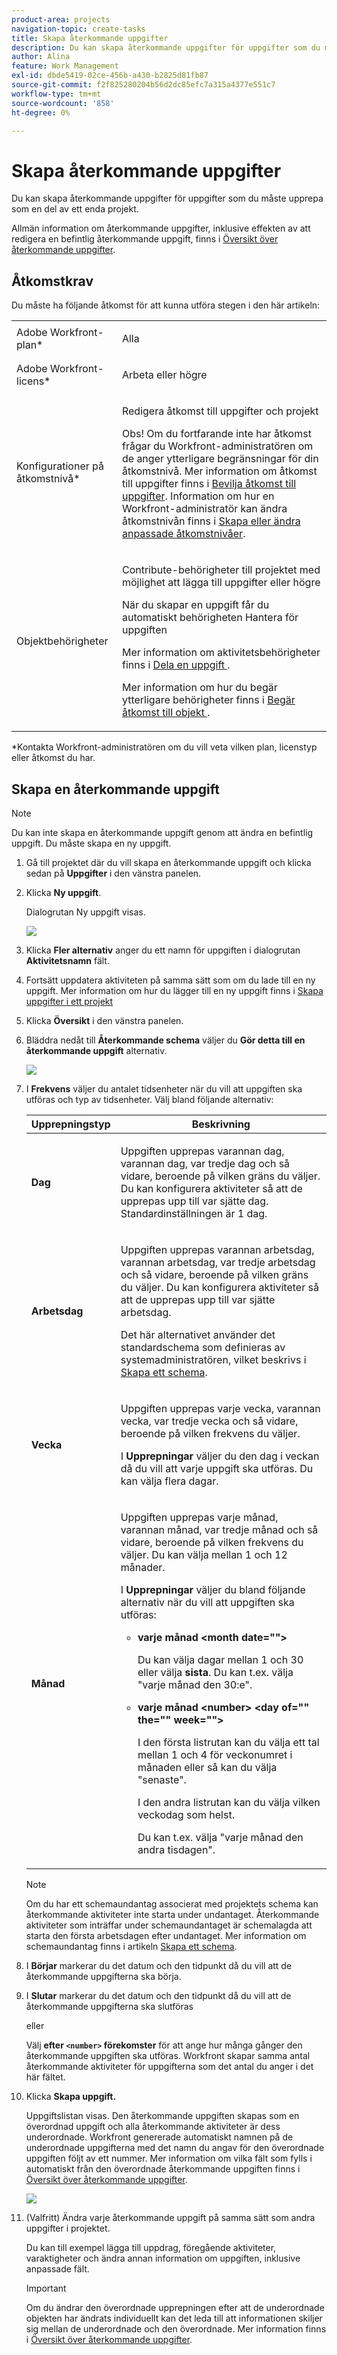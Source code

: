 ```yaml
---
product-area: projects
navigation-topic: create-tasks
title: Skapa återkommande uppgifter
description: Du kan skapa återkommande uppgifter för uppgifter som du måste upprepa som en del av ett enda projekt.
author: Alina
feature: Work Management
exl-id: dbde5419-02ce-456b-a430-b2825d81fb87
source-git-commit: f2f825280204b56d2dc85efc7a315a4377e551c7
workflow-type: tm+mt
source-wordcount: '858'
ht-degree: 0%

---
```


# Skapa återkommande uppgifter

Du kan skapa återkommande uppgifter för uppgifter som du måste upprepa som en del av ett enda projekt.

Allmän information om återkommande uppgifter, inklusive effekten av att redigera en befintlig återkommande uppgift, finns i [Översikt över återkommande uppgifter](../../../manage-work/tasks/manage-tasks/recurring-tasks-overview.md).

## Åtkomstkrav

Du måste ha följande åtkomst för att kunna utföra stegen i den här artikeln:

<table style="table-layout:auto"> 
 <col> 
 <col> 
 <tbody> 
  <tr> 
   <td role="rowheader">Adobe Workfront-plan*</td> 
   <td> <p>Alla</p> </td> 
  </tr> 
  <tr> 
   <td role="rowheader">Adobe Workfront-licens*</td> 
   <td> <p>Arbeta eller högre</p> </td> 
  </tr> 
  <tr> 
   <td role="rowheader">Konfigurationer på åtkomstnivå*</td> 
   <td> <p>Redigera åtkomst till uppgifter och projekt</p> <p>Obs! Om du fortfarande inte har åtkomst frågar du Workfront-administratören om de anger ytterligare begränsningar för din åtkomstnivå. Mer information om åtkomst till uppgifter finns i <a href="../../../administration-and-setup/add-users/configure-and-grant-access/grant-access-tasks.md" class="MCXref xref">Bevilja åtkomst till uppgifter</a>. Information om hur en Workfront-administratör kan ändra åtkomstnivån finns i <a href="../../../administration-and-setup/add-users/configure-and-grant-access/create-modify-access-levels.md" class="MCXref xref">Skapa eller ändra anpassade åtkomstnivåer</a>. </p> </td> 
  </tr> 
  <tr> 
   <td role="rowheader">Objektbehörigheter</td> 
   <td> <p>Contribute-behörigheter till projektet med möjlighet att lägga till uppgifter eller högre</p> <p>När du skapar en uppgift får du automatiskt behörigheten Hantera för uppgiften</p> <p> Mer information om aktivitetsbehörigheter finns i <a href="../../../workfront-basics/grant-and-request-access-to-objects/share-a-task.md" class="MCXref xref">Dela en uppgift </a>. </p> <p>Mer information om hur du begär ytterligare behörigheter finns i <a href="../../../workfront-basics/grant-and-request-access-to-objects/request-access.md" class="MCXref xref">Begär åtkomst till objekt </a>.</p> </td> 
  </tr> 
 </tbody> 
</table>

&#42;Kontakta Workfront-administratören om du vill veta vilken plan, licenstyp eller åtkomst du har.

## Skapa en återkommande uppgift

>[!NOTE]
>
>Du kan inte skapa en återkommande uppgift genom att ändra en befintlig uppgift. Du måste skapa en ny uppgift.

1. Gå till projektet där du vill skapa en återkommande uppgift och klicka sedan på **Uppgifter** i den vänstra panelen.
1. Klicka **Ny uppgift**.

   Dialogrutan Ny uppgift visas.

   ![](assets/nwe-create-task-small-screen-350x272.png)

1. Klicka **Fler alternativ** anger du ett namn för uppgiften i dialogrutan **Aktivitetsnamn** fält.
1. Fortsätt uppdatera aktiviteten på samma sätt som om du lade till en ny uppgift. Mer information om hur du lägger till en ny uppgift finns i [Skapa uppgifter i ett projekt](../../../manage-work/tasks/create-tasks/create-tasks-in-project.md)
1. Klicka **Översikt** i den vänstra panelen.
1. Bläddra nedåt till **Återkommande schema** väljer du **Gör detta till en återkommande uppgift** alternativ.

   ![](assets/recurrence-schedule-section-new-recurring-tasks-nwe-350x351.png)

1. I **Frekvens** väljer du antalet tidsenheter när du vill att uppgiften ska utföras och typ av tidsenheter. Välj bland följande alternativ:

   <table style="table-layout:auto"> 
    <col> 
    <col> 
    <thead> 
     <tr> 
      <th>Upprepningstyp</th> 
      <th>Beskrivning</th> 
     </tr> 
    </thead> 
    <tbody> 
     <tr> 
      <td role="rowheader"><strong>Dag</strong> </td> 
      <td> <p>Uppgiften upprepas varannan dag, varannan dag, var tredje dag och så vidare, beroende på vilken gräns du väljer. Du kan konfigurera aktiviteter så att de upprepas upp till var sjätte dag. Standardinställningen är 1 dag. </p> </td> 
     </tr> 
     <tr> 
      <td role="rowheader"><strong>Arbetsdag</strong> </td> 
      <td> <p> Uppgiften upprepas varannan arbetsdag, varannan arbetsdag, var tredje arbetsdag och så vidare, beroende på vilken gräns du väljer. Du kan konfigurera aktiviteter så att de upprepas upp till var sjätte arbetsdag.</p> <p>Det här alternativet använder det standardschema som definieras av systemadministratören, vilket beskrivs i <a href="../../../administration-and-setup/set-up-workfront/configure-timesheets-schedules/create-schedules.md" class="MCXref xref">Skapa ett schema</a>.</p> </td> 
     </tr> 
     <tr> 
      <td role="rowheader"><strong>Vecka</strong> </td> 
      <td> <p> Uppgiften upprepas varje vecka, varannan vecka, var tredje vecka och så vidare, beroende på vilken frekvens du väljer.</p> <p>I <strong>Upprepningar</strong> väljer du den dag i veckan då du vill att varje uppgift ska utföras. Du kan välja flera dagar. </p> </td> 
     </tr> 
     <tr> 
      <td role="rowheader"><strong>Månad</strong> </td> 
      <td> <p>Uppgiften upprepas varje månad, varannan månad, var tredje månad och så vidare, beroende på vilken frekvens du väljer. Du kan välja mellan 1 och 12 månader. </p> <p>I <strong>Upprepningar</strong> väljer du bland följande alternativ när du vill att uppgiften ska utföras:</p> 
       <ul> 
        <li> <p><strong>varje månad &lt;month date=""&gt;</strong> </p> <p>Du kan välja dagar mellan 1 och 30 eller välja <strong>sista</strong>. Du kan t.ex. välja "varje månad den 30:e". </p> </li> 
        <li> <p><strong>varje månad &lt;number&gt; &lt;day of="" the="" week=""&gt;</strong> </p> <p>I den första listrutan kan du välja ett tal mellan 1 och 4 för veckonumret i månaden eller så kan du välja "senaste". </p> <p>I den andra listrutan kan du välja vilken veckodag som helst. </p> <p>Du kan t.ex. välja "varje månad den andra tisdagen". </p> </li> 
       </ul> </td> 
     </tr> 
    </tbody> 
   </table>

   >[!NOTE]
   >
   >Om du har ett schemaundantag associerat med projektets schema kan återkommande aktiviteter inte starta under undantaget. Återkommande aktiviteter som inträffar under schemaundantaget är schemalagda att starta den första arbetsdagen efter undantaget. Mer information om schemaundantag finns i artikeln [Skapa ett schema](../../../administration-and-setup/set-up-workfront/configure-timesheets-schedules/create-schedules.md).

1. I **Börjar** markerar du det datum och den tidpunkt då du vill att de återkommande uppgifterna ska börja.
1. I **Slutar** markerar du det datum och den tidpunkt då du vill att de återkommande uppgifterna ska slutföras

   eller

   Välj **efter `<number>` förekomster** för att ange hur många gånger den återkommande uppgiften ska utföras. Workfront skapar samma antal återkommande aktiviteter för uppgifterna som det antal du anger i det här fältet.

1. Klicka **Skapa uppgift.**

   Uppgiftslistan visas. Den återkommande uppgiften skapas som en överordnad uppgift och alla återkommande aktiviteter är dess underordnade. Workfront genererade automatiskt namnen på de underordnade uppgifterna med det namn du angav för den överordnade uppgiften följt av ett nummer. Mer information om vilka fält som fylls i automatiskt från den överordnade återkommande uppgiften finns i [Översikt över återkommande uppgifter](../../../manage-work/tasks/manage-tasks/recurring-tasks-overview.md).

   ![](assets/recurring-tasks-in-task-list-nwe-350x87.png)

1. (Valfritt) Ändra varje återkommande uppgift på samma sätt som andra uppgifter i projektet.

   Du kan till exempel lägga till uppdrag, föregående aktiviteter, varaktigheter och ändra annan information om uppgiften, inklusive anpassade fält.

   >[!IMPORTANT]
   >
   >Om du ändrar den överordnade upprepningen efter att de underordnade objekten har ändrats individuellt kan det leda till att informationen skiljer sig mellan de underordnade och den överordnade. Mer information finns i [Översikt över återkommande uppgifter](../../../manage-work/tasks/manage-tasks/recurring-tasks-overview.md).
